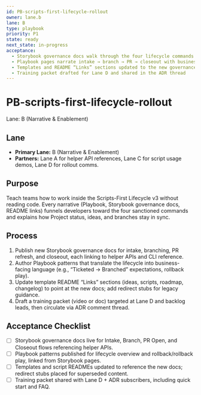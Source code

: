 ```yaml
---
id: PB-scripts-first-lifecycle-rollout
owner: lane.b
lane: B
type: playbook
priority: P1
state: ready
next_state: in-progress
acceptance:
  - Storybook governance docs walk through the four lifecycle commands with SoT links
  - Playbook pages narrate intake → branch → PR → closeout with business framing
  - Templates and README “Links” sections updated to the new governance docs
  - Training packet drafted for Lane D and shared in the ADR thread
---
```


# PB-scripts-first-lifecycle-rollout

Lane: B (Narrative & Enablement)

## Lane

- **Primary Lane:** B (Narrative & Enablement)
- **Partners:** Lane A for helper API references, Lane C for script usage demos,
  Lane D for rollout comms.

## Purpose

Teach teams how to work inside the Scripts-First Lifecycle v3 without reading
code. Every narrative (Playbook, Storybook governance docs, README links)
funnels developers toward the four sanctioned commands and explains how Project
status, ideas, and branches stay in sync.

## Process

1. Publish new Storybook governance docs for intake, branching, PR refresh, and
   closeout, each linking to helper APIs and CLI reference.
2. Author Playbook patterns that translate the lifecycle into business-facing
   language (e.g., “Ticketed → Branched” expectations, rollback play).
3. Update template README “Links” sections (ideas, scripts, roadmap, changelog)
   to point at the new docs; add redirect stubs for legacy guidance.
4. Draft a training packet (video or doc) targeted at Lane D and backlog leads,
   then circulate via ADR comment thread.

## Acceptance Checklist

- [ ] Storybook governance docs live for Intake, Branch, PR Open, and Closeout
      flows referencing helper APIs.
- [ ] Playbook patterns published for lifecycle overview and rollback/rollback
      play, linked from Storybook pages.
- [ ] Templates and script READMEs updated to reference the new docs; redirect
      stubs placed for superseded content.
- [ ] Training packet shared with Lane D + ADR subscribers, including quick
      start and FAQ.
